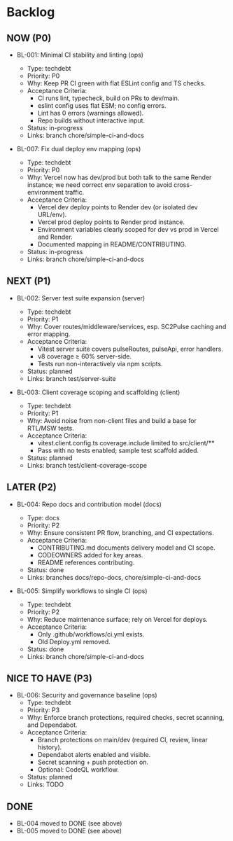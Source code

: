 # Backlog

## NOW (P0)

- BL-001: Minimal CI stability and linting (ops)
  - Type: techdebt
  - Priority: P0
  - Why: Keep PR CI green with flat ESLint config and TS checks.
  - Acceptance Criteria:
    - CI runs lint, typecheck, build on PRs to dev/main.
    - eslint config uses flat ESM; no config errors.
    - Lint has 0 errors (warnings allowed).
    - Repo builds without interactive input.
  - Status: in-progress
  - Links: branch chore/simple-ci-and-docs

- BL-007: Fix dual deploy env mapping (ops)
  - Type: techdebt
  - Priority: P0
  - Why: Vercel now has dev/prod but both talk to the same Render instance; we need correct env separation to avoid cross-environment traffic.
  - Acceptance Criteria:
    - Vercel dev deploy points to Render dev (or isolated dev URL/env).
    - Vercel prod deploy points to Render prod instance.
    - Environment variables clearly scoped for dev vs prod in Vercel and Render.
    - Documented mapping in README/CONTRIBUTING.
  - Status: in-progress
  - Links: branch chore/simple-ci-and-docs

## NEXT (P1)

- BL-002: Server test suite expansion (server)
  - Type: techdebt
  - Priority: P1
  - Why: Cover routes/middleware/services, esp. SC2Pulse caching and error mapping.
  - Acceptance Criteria:
    - Vitest server suite covers pulseRoutes, pulseApi, error handlers.
    - v8 coverage ≥ 60% server-side.
    - Tests run non-interactively via npm scripts.
  - Status: planned
  - Links: branch test/server-suite

- BL-003: Client coverage scoping and scaffolding (client)
  - Type: techdebt
  - Priority: P1
  - Why: Avoid noise from non-client files and build a base for RTL/MSW tests.
  - Acceptance Criteria:
    - vitest.client.config.ts coverage.include limited to src/client/**
    - Pass with no tests enabled; sample test scaffold added.
  - Status: planned
  - Links: branch test/client-coverage-scope

## LATER (P2)

- BL-004: Repo docs and contribution model (docs)
  - Type: docs
  - Priority: P2
  - Why: Ensure consistent PR flow, branching, and CI expectations.
  - Acceptance Criteria:
    - CONTRIBUTING.md documents delivery model and CI scope.
    - CODEOWNERS added for key areas.
    - README references contributing.
  - Status: done
  - Links: branches docs/repo-docs, chore/simple-ci-and-docs

- BL-005: Simplify workflows to single CI (ops)
  - Type: techdebt
  - Priority: P2
  - Why: Reduce maintenance surface; rely on Vercel for deploys.
  - Acceptance Criteria:
    - Only .github/workflows/ci.yml exists.
    - Old Deploy.yml removed.
  - Status: done
  - Links: branch chore/simple-ci-and-docs

## NICE TO HAVE (P3)

- BL-006: Security and governance baseline (ops)
  - Type: techdebt
  - Priority: P3
  - Why: Enforce branch protections, required checks, secret scanning, and Dependabot.
  - Acceptance Criteria:
    - Branch protections on main/dev (required CI, review, linear history).
    - Dependabot alerts enabled and visible.
    - Secret scanning + push protection on.
    - Optional: CodeQL workflow.
  - Status: planned
  - Links: TODO

## DONE

- BL-004 moved to DONE (see above)
- BL-005 moved to DONE (see above)
